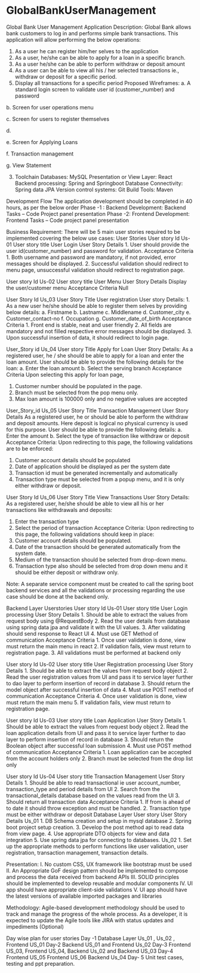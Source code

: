 # GlobalBankUserManagement
Global Bank User Management Application
Description:
Global Bank allows bank customers to log in and performs simple bank transactions. This application will allow performing the below operations:
1.	As a user he can register him/her selves to the application
2.	As a user, he/she can be able to apply for a loan in a specific branch.
3.	As a user he/she can be able to perform withdraw or deposit amount
4.	As a user can be able to view all his / her selected transactions ie., withdraw or deposit for a specific period.
5.	Display all transactions for a specific period 
Proposed Wireframes:
a.	A standard login screen to validate user id (customer_number) and password
 















b.	Screen for user operations menu
 
c.	Screen for users to register themselves
 
d.	





e.	Screen for Applying Loans
 

f.	Transaction management

 



g.	View Statement
 

3. Toolchain
Databases: MySQL
Presentation or View Layer: React
Backend processing: Spring and Springboot
Database Connectivity: Spring data JPA
Version control systems: Git
Build Tools: Maven

Development Flow
The application development should be completed in 40 hours, as per the below order
Phase -1 : Backend Development: Backend Tasks – Code Project panel presentation
Phase -2: Frontend Development: Frontend Tasks – Code project panel presentation


Business Requirement:
There will be 5 main user stories required to be implemented covering the below use cases:
User Stories
User story Id	Us-01
User story title	User Login
User Story Details	1.	User should provide the user id(customer_number) and password for validation.
Acceptance Criteria	1.	Both username and password are mandatory, if not provided, error messages should be displayed.
2.	Successful validation should redirect to menu page, unsuccessful validation should redirect to registration page.


User story Id	Us-02
User story title	User Menu
User Story Details	Display the user/customer menu
Acceptance Criteria	Null




User Story Id	 Us_03
User Story Title	User registration
User story Details: 	1.	As a new user he/she should be able to register them selves by providing below details:
a.	Firstname
b.	Lastname
c.	Middlename
d.	Customer_city
e.	Customer_contact-no
f.	Occupation
g.	Customer_date_of_birth
Acceptance Criteria	1.	Front end is stable, neat and user friendly
2.	All fields are mandatory and not filled respective error messages should be displayed.
3.	Upon successful insertion of data, it should redirect to login page.


User_Story id	Us_04
User story Title	Apply for Loan
User Story Details:	As a registered user, he / she should be able to apply for a loan and enter the loan amount. User should be able to provide the following details for the loan:
a.	Enter the loan amount
b.	Select the serving branch
Acceptance Criteria	Upon selecting this apply for loan page,
1.	Customer number should be populated in the page.
2.	Branch must be selected from the pop menu only.
3.	Max loan amount is 100000 only and no negative values are accepted

User_Story_id	Us_05
User Story Title	Transaction Management
User Story Details	As a registered user, he or should be able to perform the withdraw and deposit amounts. Here deposit is logical no physical currency is used for this purpose.
User should be able to provide the following details:
a.	Enter the amount 
b.	Select the type of transaction like withdraw or deposit
Acceptance Criteria:	Upon redirecting to this page, the following validations are to be enforced:
1.	Customer account details should be populated
2.	Date of application should be displayed as per the system date
3.	Transaction id must be generated incrementally and automatically
4.	Transaction type must be selected from a popup menu, and it is only either withdraw or deposit.

User Story Id	Us_06
User Story Title	View Transactions
User Story Details:	As a registered user, he/she should be able to view all his or her transactions like withdrawals and deposits:
1.	Enter the transaction type 
2.	Select the period of transaction
Acceptance Criteria:	Upon redirecting to this page, the following validations should keep in place:
1.	Customer account details should be populated.
2.	Date of the transaction should be generated automatically from the system date.
3.	Medium of the transaction should be selected from drop-down menu.
4.	Transaction type also should be selected from drop down menu and it should be either deposit or withdraw only.

Note: A separate service component must be created to call the spring boot backend services and all the validations or processing regarding the use case should be done at the backend only. 

Backend Layer Userstories
User story Id	Us-01
User story title	User Login processing
User Story Details	1.	Should be able to extract the values from request body using @RequestBody
2.	Read the user details from database using spring data jpa and validate it with the UI values.
3.	After validating should send response to React UI
4.	Must use GET Method of communication
Acceptance Criteria	1.	Once user validation is done, view must return the main menu in react
2.	If validation fails, view must return to registration page.
3.	All validations must be performed at backend only

User story Id	Us-02
User story title	User Registration processing
User Story Details	1.	Should be able to extract the values from request body object
2.	Read the user registration values from UI and pass it to service layer further to dao layer to perform insertion of record in database 
3.	Should return the model object after successful insertion of data
4.	Must use POST method of communication
Acceptance Criteria	4.	Once user validation is done, view must return the main menu 
5.	If validation fails, view must return to registration page.

User story Id	Us-03
User story title	Loan Application
User Story Details	1.	Should be able to extract the values from request body object
2.	Read the loan application details from UI and pass it to service layer further to dao layer to perform insertion of record in database 
3.	Should return the Boolean  object after successful loan submission
4.	Must use POST method of communication
Acceptance Criteria	1.	Loan application can be accepted from the account holders only
2.	Branch must be selected from the drop list only

User story Id	Us-04
User story title	Transaction Management
User Story Details	1.	Should be able to read transactional ie user account_number, transaction_type and period details from UI
2.	Search from the transactional_details database based on the values read from the UI
3.	Should return all transaction data 
Acceptance Criteria	1.	If from is ahead of to date it should throw exception and must be handled.
2.	Transaction type must be either withdraw or deposit
Database Layer 
User story 	User Story Details
Us_01	1.	DB Schema creation and setup in mysql database
2.	Spring boot project setup creation.
3.	Develop the post method api to read data from view page.
4.	Use appropriate DTO objects for view and data integration
5.	Use spring data jpa for connecting to databases.
Us_02	1.	Set up the appropriate methods to perform functions like user validation, user registration, transaction management, transaction details.

Presentation:
I.	No custom CSS, UX framework like bootstrap must be used 
II.	 An Appropriate GoF design pattern should be implemented to compose and process the data received from backend APIs 
III.	SOLID principles should be implemented to develop reusable and modular components 
IV.	UI app should have appropriate client-side validations 
V.	UI app should have the latest versions of available imported packages and libraries

Methodology:
Agile-based development methodology should be used to track and manage the progress of the whole process. As a developer, it is expected to update the Agile tools like JIRA with status updates and impediments (Optional)


Day wise plan for user stories
Day -1	Database Layer Us_01 , Us_02 , Frontend US_01
Day-2	Backend US_01 and Frontend Us_02
Day-3	Frontend US_03, Frontend US_04, Backend  Us_02 and Backend US_03
Day-4	Frontend US_05 Frontend US_06
Backend Us_04
Day- 5	Unit test cases, testing and ppt preparation.

